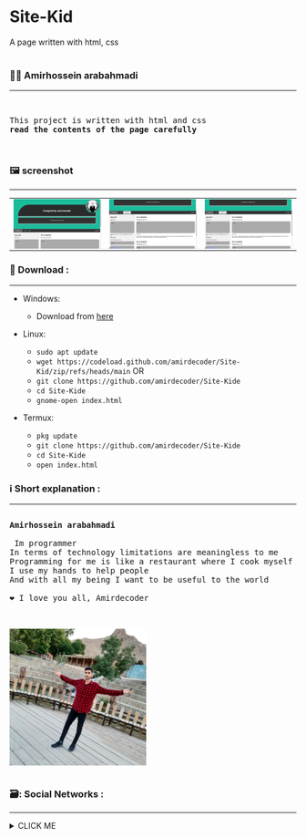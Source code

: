 # Site-Kid
A page written with html, css
<br>
<br>


### :person_curly_hair: Amirhossein arabahmadi
 ___
  
<pre>
<p>
This project is written with html and css
<b>read the contents of the page carefully</b>
</p>
</pre>
 
 ### :framed_picture: screenshot
 ___
 
<table>
  <tr>
    <td>
     <img align="center" src="https://github.com/amirdecoder/Site-Kid/blob/main/Screenshot/Screenshot%20(68).png" />
   </td>
    <td>
     <img align="center" src="https://github.com/amirdecoder/Site-Kid/blob/main/Screenshot/Screenshot%20(69).png" />
   </td>
    <td>
     <img align="center" src="https://github.com/amirdecoder/Site-Kid/blob/main/Screenshot/Screenshot%20(69).png" />
   </td>
  </tr>
</table>
 
 
 ### :envelope_with_arrow: Download :
 ___
* Windows:
  * Download from [here](https://codeload.github.com/amirdecoder/Site-Kid/zip/refs/heads/main)

* Linux:
  * `sudo apt update`
  * `wget https://codeload.github.com/amirdecoder/Site-Kid/zip/refs/heads/main`
  OR
  * `git clone https://github.com/amirdecoder/Site-Kide`
  * `cd Site-Kide`
  * `gnome-open index.html`

* Termux:
  * `pkg update`
  * `git clone https://github.com/amirdecoder/Site-Kide`
  * `cd Site-Kide`
  * `open index.html `

### :information_source: Short explanation :
___

<pre>
<p><strong>Amirhossein arabahmadi</strong>
 
 Im programmer
In terms of technology limitations are meaningless to me
Programming for me is like a restaurant where I cook myself and I enjoy the taste of food
I use my hands to help people
And with all my being I want to be useful to the world

❤️ I love you all, Amirdecoder
</p>
<a href="https://github.com/amirdecoder">
<img title="Amirhossein arabahmadi" align="center" width="240" src="https://github.com/amirdecoder/Site-Kid/blob/main/Screenshot/Picture/IMG_20220622_225219_608.png" alt="Amirhossein arabahmadi" />
</a>
</pre>

 ### 🗃️: Social Networks :
 ___
 
 <details><summary>CLICK ME</summary>
<p>

#### Github :

```ruby
   https://Github.com/amirdecoder
```
 
 #### Instagram :

```ruby
   https://instagram.com/amirdecoder
```
 
 #### Discord :

```ruby
   amir0026a#6625
```

 #### Telegram :

```ruby
   https://t.me/amirdecoder
``` 
 
</p>
</details>

